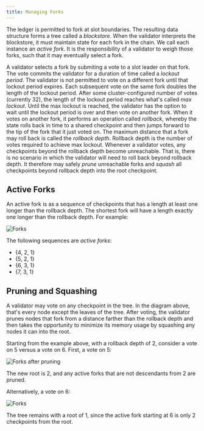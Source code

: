 ```yaml
---
title: Managing Forks
---
```


The ledger is permitted to fork at slot boundaries. The resulting data structure forms a tree called a _blockstore_. When the validator interprets the blockstore, it must maintain state for each fork in the chain. We call each instance an _active fork_. It is the responsibility of a validator to weigh those forks, such that it may eventually select a fork.

A validator selects a fork by submiting a vote to a slot leader on that fork. The vote commits the validator for a duration of time called a _lockout period_. The validator is not permitted to vote on a different fork until that lockout period expires. Each subsequent vote on the same fork doubles the length of the lockout period. After some cluster-configured number of votes \(currently 32\), the length of the lockout period reaches what's called _max lockout_. Until the max lockout is reached, the validator has the option to wait until the lockout period is over and then vote on another fork. When it votes on another fork, it performs an operation called _rollback_, whereby the state rolls back in time to a shared checkpoint and then jumps forward to the tip of the fork that it just voted on. The maximum distance that a fork may roll back is called the _rollback depth_. Rollback depth is the number of votes required to achieve max lockout. Whenever a validator votes, any checkpoints beyond the rollback depth become unreachable. That is, there is no scenario in which the validator will need to roll back beyond rollback depth. It therefore may safely _prune_ unreachable forks and _squash_ all checkpoints beyond rollback depth into the root checkpoint.

## Active Forks

An active fork is as a sequence of checkpoints that has a length at least one longer than the rollback depth. The shortest fork will have a length exactly one longer than the rollback depth. For example:

![Forks](/img/forks.svg)

The following sequences are _active forks_:

- {4, 2, 1}
- {5, 2, 1}
- {6, 3, 1}
- {7, 3, 1}

## Pruning and Squashing

A validator may vote on any checkpoint in the tree. In the diagram above, that's every node except the leaves of the tree. After voting, the validator prunes nodes that fork from a distance farther than the rollback depth and then takes the opportunity to minimize its memory usage by squashing any nodes it can into the root.

Starting from the example above, with a rollback depth of 2, consider a vote on 5 versus a vote on 6. First, a vote on 5:

![Forks after pruning](/img/forks-pruned.svg)

The new root is 2, and any active forks that are not descendants from 2 are pruned.

Alternatively, a vote on 6:

![Forks](/img/forks-pruned2.svg)

The tree remains with a root of 1, since the active fork starting at 6 is only 2 checkpoints from the root.
